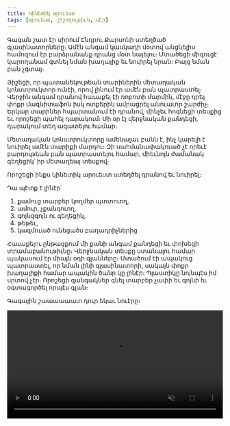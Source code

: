 ```yaml
---
title: Կինետիկ արուեստ
tags: [արուեստ, յիշողութիւն, սէր]
---
```


Գագան շատ էր սիրում Էնդրու Քարսոնի ստեղծած գլասինատորները։ Ամէն անգամ կասկադի մօտով անցնելիս համոզում էր բարձրանանք դրանց մօտ նայելու։ Մտածեցի միգուցէ կարողանամ գտնել նման խաղալիք եւ նուիրել նրան։ Բայց նման բան չգտայ։

Յիշեցի, որ պատանեկութեան տարիներին մետաղական կոնստրուկտոր ունէի, որով լինում էր ամէն բան պատրաստել։ Վերջին անգամ դրանով հաւաքել էի ռոբոտի մարմին, մէջը դրել փոքր մագնիտաֆոն իսկ ոտքերին ամրացրել անուաւոր շարժիչ։ Երկար տարիներ հպարտանում էի դրանով, մինչեւ հոգնեցի տեսքից եւ որոշեցի պահել դարակում։ Մի օր էլ վերջնական քանդեցի, դարակում տեղ ազատելու համար։

Մետաղական կոնստրուկտորը ամենալաւ բանն է, ինչ կարելի է նուիրել ամէն տարիքի մարդու։ Զի սահմանափակուած չէ որեւէ բարդութեան բան պատրաստելու համար, միեւնոյն ժամանակ գեղեցիկ՝ իր մետաղեայ տեսքով։

Որոշեցի ինքս կինետիկ արուեստ ստեղծել դրանով եւ նուիրել։

Դա պէտք է լինէր՝

1. քամուց տարբեր կողմեր պտտուող,
2. ամուր, չքանդուող,
3. գոյնզգոյն ու գեղեցիկ,
4. թեթեւ,
5. կազմուած ունեցածս բաղադրիչներից

Հաւաքելու ընթացքում մի քանի անգամ քանդեցի եւ փոխեցի տրամաբանութիւնը։ Վերջնական տեսքը ստանալու համար պակասում էր միայն օդի գլանները։ Մտածում էի ապակուց պատրաստել, որ նման լինի գլասինատորի, սակայն փոքր խաղալիքի համար ապակին ծանր կը լինէր։ Պլաստիկը նոյնպէս իմ սրտով չէր։ Որոշեցի զանգակներ գնել տարբեր չափի եւ գոյնի եւ օգտագործել որպէս գլան։

Գագային շաաաաաատ դուր եկաւ նուէրը։

<video autoplay loop playsinline muted width="100%">
  <source src="/uploads/glassinator.mp4" type="video/mp4" />
</video>
